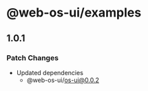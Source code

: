 # @web-os-ui/examples

## 1.0.1

### Patch Changes

- Updated dependencies
  - @web-os-ui/os-ui@0.0.2
